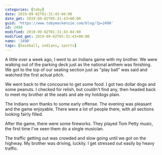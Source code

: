 ```yaml
---
categories: [toby]
date: 2019-09-02T01:31:43-04:00
date_gmt: 2019-09-02T05:31:43+00:00
guid: 'https://www.tobymackenzie.com/blog/?p=2498'
id: 2498
modified: 2019-09-02T01:31:43-04:00
modified_gmt: 2019-09-02T05:31:43+00:00
name: '2498'
tags: [baseball, indians, sports]
---
```


A little over a week ago, I went to an Indians game with my brother.<!--more-->  We were walking out of the parking deck just as the national anthem was finishing.  We got to the top of our seating section just as "play ball" was said and watched the first actual pitch.

We went back to the concourse to get some food.  I got two dollar dogs and some peanuts.  I checked for relish, but couldn't find any, then headed back to meet my brother at the seats and ate my hotdogs plain.

The Indians won thanks to some early offense.  The evening was pleasant and the game enjoyable.  There were a lot of people there, with all sections looking fairly filled.

After the game, there were some fireworks.  They played Tom Petty music, the first time I've seen them do a single musician.

The traffic getting out was crowded and slow going until we got on the highway.  My brother was driving, luckily.  I get stressed out easily by heavy traffic.
